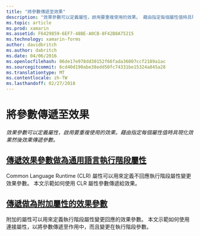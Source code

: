 ```yaml
---
title: "將參數傳遞至效果"
description: "效果參數可以定義屬性，啟用要重複使用的效果。 藉由指定每個屬性值時具現化效果然後效果傳遞參數。"
ms.topic: article
ms.prod: xamarin
ms.assetid: F6429859-6EF7-48BE-A0CB-8F42B8A75215
ms.technology: xamarin-forms
author: davidbritch
ms.author: dabritch
ms.date: 04/06/2016
ms.openlocfilehash: 06de17e978dd30152f66fada36007ccf2189a1ac
ms.sourcegitcommit: 6cd40d190abe38edd50fc74331be15324a845a28
ms.translationtype: MT
ms.contentlocale: zh-TW
ms.lasthandoff: 02/27/2018
---
```

# <a name="passing-parameters-to-an-effect"></a>將參數傳遞至效果

_效果參數可以定義屬性，啟用要重複使用的效果。藉由指定每個屬性值時具現化效果然後效果傳遞參數。_

## <a name="passing-effect-parameters-as-common-language-runtime-propertiesclr-propertiesmd"></a>[傳遞效果參數做為通用語言執行階段屬性](clr-properties.md)

Common Language Runtime (CLR) 屬性可以用來定義不回應執行階段屬性變更效果參數。 本文示範如何使用 CLR 屬性參數傳遞給效果。

## <a name="passing-effect-parameters-as-attached-propertiesattached-propertiesmd"></a>[傳遞做為附加屬性的效果參數](attached-properties.md)

附加的屬性可以用來定義執行階段屬性變更回應的效果參數。 本文示範如何使用連接屬性，以將參數傳遞至作用中，而且變更在執行階段參數。

